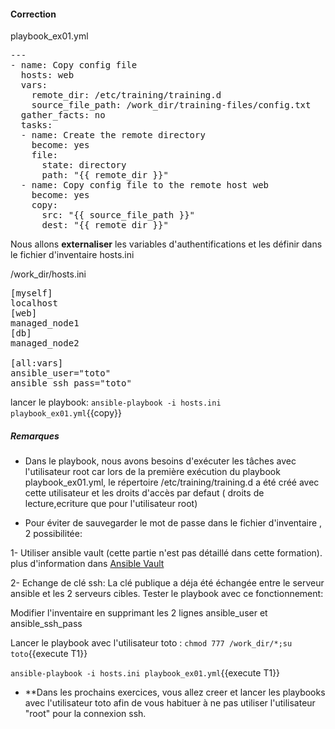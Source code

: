 #### Correction

playbook_ex01.yml
<pre class="file">
---
- name: Copy config file
  hosts: web
  vars:
    remote_dir: /etc/training/training.d
    source_file_path: /work_dir/training-files/config.txt
  gather_facts: no
  tasks:
  - name: Create the remote directory
    become: yes
    file:
      state: directory
      path: "{{ remote_dir }}"
  - name: Copy config file to the remote host web
    become: yes
    copy:
      src: "{{ source_file_path }}"
      dest: "{{ remote_dir }}"
</pre>

Nous allons **externaliser** les variables d'authentifications et les définir dans le fichier d'inventaire  hosts.ini

/work_dir/hosts.ini
<pre class="file">
[myself]
localhost
[web]
managed_node1
[db]
managed_node2

[all:vars]
ansible_user="toto"
ansible_ssh_pass="toto"
</pre>

lancer le playbook:  `ansible-playbook -i hosts.ini playbook_ex01.yml`{{copy}}

##### *Remarques*

- Dans le playbook, nous avons besoins d'exécuter les tâches avec l'utilisateur root car lors de la première exécution du playbook playbook_ex01.yml, le répertoire /etc/training/training.d a été créé avec cette utilisateur et les droits d'accès par defaut ( droits de lecture,ecriture que pour l'utilisateur root)

- Pour éviter de sauvegarder le mot de passe dans le fichier d'inventaire , 2 possibilitée:

1- Utiliser ansible vault (cette partie n'est pas détaillé dans cette formation). plus d'information dans [Ansible Vault](https://docs.ansible.com/ansible/latest/user_guide/vault.html)

2- Echange de clé ssh: La clé publique a déja été échangée entre le serveur ansible et les 2 serveurs cibles. Tester le playbook avec ce fonctionnement:

  Modifier l'inventaire en supprimant les 2 lignes ansible_user et ansible_ssh_pass
  
  Lancer le playbook avec l'utilisateur toto :
  `chmod 777 /work_dir/*;su toto`{{execute T1}}

  `ansible-playbook -i hosts.ini playbook_ex01.yml`{{execute T1}}

- **Dans les prochains exercices, vous allez creer et lancer les playbooks avec l'utilisateur toto afin de vous habituer à ne pas utiliser l'utilisateur "root" pour la connexion ssh.
